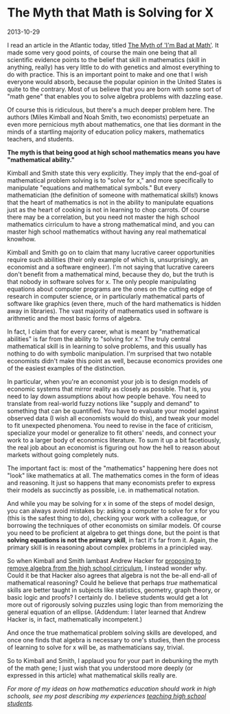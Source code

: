 # The Myth that Math is Solving for X

2013-10-29

I read an article in the Atlantic today, titled [The Myth of 'I'm Bad at
Math'](http://www.theatlantic.com/education/archive/2013/10/the-myth-of-im-bad-at-math/280914/).
It made some very good points, of course the main one being that all scientific
evidence points to the belief that skill in mathematics (skill in anything,
really) has very little to do with genetics and almost everything to do with
practice. This is an important point to make and one that I wish everyone would
absorb, because the popular opinion in the United States is quite to the
contrary. Most of us believe that you are born with some sort of "math gene"
that enables you to solve algebra problems with dazzling ease. 

Of course this is ridiculous, but there's a much deeper problem here. The
authors (Miles Kimball and Noah Smith, two economists) perpetuate an even more
pernicious myth about mathematics, one that lies dormant in the minds of a
startling majority of education policy makers, mathematics teachers, and
students.

**The myth is that being good at high school mathematics means you have
"mathematical ability."**

Kimball and Smith state this very explicitly. They imply that the end-goal of
mathematical problem solving is to "solve for x," and more specifically to
manipulate "equations and mathematical symbols." But every mathematician (the
definition of someone with mathematical skills!) knows that the heart of
mathematics is not in the ability to manipulate equations just as the heart of
cooking is not in learning to chop carrots. Of course there may be a
correlation, but you need not master the high school mathematics cirriculum to
have a strong mathematical mind, and you can master high school mathematics
without having any real mathematical knowhow.

Kimball and Smith go on to claim that many lucrative career opportunities
require such abilities (their only example of which is, unsurprisingly, an
economist and a software engineer). I'm not saying that lucrative careers don't
benefit from a mathematical mind, because they do, but the truth is that nobody
in software solves for x. The only people manipulating equations about computer
programs are the ones on the cutting edge of research in computer science, or
in particularly mathematical parts of software like graphics (even there, much
of the hard mathematics is hidden away in libraries). The vast majority of
mathematics used in software is arithmetic and the most basic forms of algebra.

In fact, I claim that for every career, what is meant by "mathematical
abilities" is far from the ability to "solving for x." The truly central
mathematical skill is in learning to solve problems, and this usually has
nothing to do with symbolic manipulation. I'm surprised that two notable
economists didn't make this point as well, because economics provides one of
the easiest examples of the distinction.

In particular, when you're an economist your job is to design models of
economic systems that mirror reality as closely as possible. That is, you need
to lay down assumptions about how people behave. You need to translate from
real-world fuzzy notions like "supply and demand" to something that can be
quantified. You have to evaluate your model against observed data (I wish all
economists would do this), and tweak your model to fit unexpected phenomena.
You need to revise in the face of criticism, specialize your model or
generalize to fit others' needs, and connect your work to a larger body of
economics literature. To sum it up a bit facetiously, the real job about an
economist is figuring out how the hell to reason about markets without going
completely nuts.

The important fact is: most of the "mathematics" happening here does not "look"
like mathematics at all. The mathematics comes in the form of ideas and
reasoning. It just so happens that many economists prefer to express their
models as succinctly as possible, i.e. in mathematical notation.

And while you may be solving for x in some of the steps of model design, you
can always avoid mistakes by: asking a computer to solve for x for you (this is
the safest thing to do), checking your work with a colleague, or borrowing the
techniques of other economists on similar models. Of course you need to be
proficient at algebra to get things done, but the point is that **solving
equations is not the primary skill**, in fact it's far from it. Again, the
primary skill is in reasoning about complex problems in a principled way.  

So when Kimball and Smith lambast Andrew Hacker for [proposing to remove
algebra from the high school
cirriculum](http://www.nytimes.com/2012/07/29/opinion/sunday/is-algebra-necessary.html?pagewanted=all&_r=0),
I instead wonder why. Could it be that Hacker also agrees that algebra is not
the be-all end-all of mathematical reasoning? Could he believe that perhaps
*true* mathematical skills are better taught in subjects like statistics,
geometry, graph theory, or basic logic and proofs? I certainly do. I believe
students would get a lot more out of rigorously solving puzzles using logic
than from memorizing the general equation of an ellipse. (Addendum: I later
learned that Andrew Hacker is, in fact, mathematically incompetent.)

And once the true mathematical problem solving skills are developed, and once
one finds that algebra is necessary to one's studies, then the process of
learning to solve for x will be, as mathematicians say, trivial.

So to Kimball and Smith, I applaud you for your part in debunking the myth of
the math gene; I just wish that you understood more deeply (or expressed in
this article) what mathematical skills really are.

*For more of my ideas on how mathematics education should work in high schools,
see my post describing my experiences [teaching high school
students](http://jeremykun.com/2011/06/26/teaching-mathematics-graph-theory/).*
